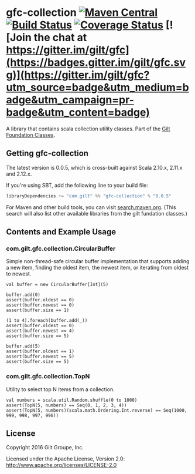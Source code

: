 # gfc-collection [![Maven Central](https://maven-badges.herokuapp.com/maven-central/com.gilt/gfc-collection_2.12/badge.svg?style=plastic)](https://maven-badges.herokuapp.com/maven-central/com.gilt/gfc-collection_2.12) [![Build Status](https://travis-ci.org/gilt/gfc-collection.svg?branch=master)](https://travis-ci.org/gilt/gfc-collection) [![Coverage Status](https://coveralls.io/repos/gilt/gfc-collection/badge.svg?branch=master&service=github)](https://coveralls.io/github/gilt/gfc-collection?branch=master) [![Join the chat at https://gitter.im/gilt/gfc](https://badges.gitter.im/gilt/gfc.svg)](https://gitter.im/gilt/gfc?utm_source=badge&utm_medium=badge&utm_campaign=pr-badge&utm_content=badge)

A library that contains scala collection utility classes. Part of the [Gilt Foundation Classes](https://github.com/gilt?q=gfc).

## Getting gfc-collection

The latest version is 0.0.5, which is cross-built against Scala 2.10.x, 2.11.x and 2.12.x.

If you're using SBT, add the following line to your build file:

```scala
libraryDependencies += "com.gilt" %% "gfc-collection" % "0.0.5"
```

For Maven and other build tools, you can visit [search.maven.org](http://search.maven.org/#search%7Cga%7C1%7Ccom.gilt%20gfc).
(This search will also list other available libraries from the gilt fundation classes.)

## Contents and Example Usage

### com.gilt.gfc.collection.CircularBuffer

Simple non-thread-safe circular buffer implementation that supports adding a new item,
finding the oldest item, the newest item, or iterating from oldest to newest.

    val buffer = new CircularBuffer[Int](5)

    buffer.add(0)
    assert(buffer.oldest == 0)
    assert(buffer.newest == 0)
    assert(buffer.size == 1)

    (1 to 4).foreach(buffer.add(_))
    assert(buffer.oldest == 0)
    assert(buffer.newest == 4)
    assert(buffer.size == 5)

    buffer.add(5)
    assert(buffer.oldest == 1)
    assert(buffer.newest == 5)
    assert(buffer.size == 5)

### com.gilt.gfc.collection.TopN

Utility to select top N items from a collection.

    val numbers = scala.util.Random.shuffle(0 to 1000)
    assert(TopN(5, numbers) == Seq(0, 1, 2, 3, 4))
    assert(TopN(5, numbers)(scala.math.Ordering.Int.reverse) == Seq(1000, 999, 998, 997, 996))

## License
Copyright 2016 Gilt Groupe, Inc.

Licensed under the Apache License, Version 2.0: http://www.apache.org/licenses/LICENSE-2.0
